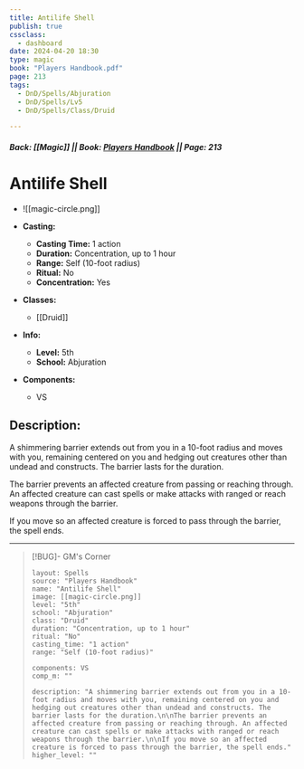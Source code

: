 ```yaml
---
title: Antilife Shell
publish: true
cssclass:
  - dashboard
date: 2024-04-20 18:30
type: magic
book: "Players Handbook.pdf"
page: 213
tags:
  - DnD/Spells/Abjuration
  - DnD/Spells/Lv5
  - DnD/Spells/Class/Druid

---
```


##### Back: [[Magic]] || Book: [Players Handbook](https://drive.google.com/drive/folders/1O5bhpYizcIT5xxAoLOuzCRht_PVS7VSG?usp=sharing) || Page: 213

# Antilife Shell
- ![[magic-circle.png]]
- **Casting:**
    - **Casting Time:** 1 action
    - **Duration:** Concentration, up to 1 hour
    - **Range:** Self (10-foot radius)
    - **Ritual:** No
    - **Concentration:** Yes
- **Classes:**
    - [[Druid]]

- **Info:**
    - **Level:** 5th
    - **School:** Abjuration
- **Components:**
    - VS


## Description:
A shimmering barrier extends out from you in a 10-foot radius and moves with you, remaining centered on you and hedging out creatures other than undead and constructs. The barrier lasts for the duration.

The barrier prevents an affected creature from passing or reaching through. An affected creature can cast spells or make attacks with ranged or reach weapons through the barrier.

If you move so an affected creature is forced to pass through the barrier, the spell ends.



---

> [!BUG]- GM's Corner
>
> ```statblock
> layout: Spells
> source: "Players Handbook"
> name: "Antilife Shell"
> image: [[magic-circle.png]]
> level: "5th"
> school: "Abjuration"
> class: "Druid"
> duration: "Concentration, up to 1 hour"
> ritual: "No"
> casting_time: "1 action"
> range: "Self (10-foot radius)"
>
> components: VS
> comp_m: ""
>
> description: "A shimmering barrier extends out from you in a 10-foot radius and moves with you, remaining centered on you and hedging out creatures other than undead and constructs. The barrier lasts for the duration.\n\nThe barrier prevents an affected creature from passing or reaching through. An affected creature can cast spells or make attacks with ranged or reach weapons through the barrier.\n\nIf you move so an affected creature is forced to pass through the barrier, the spell ends."
> higher_level: ""
> ```
